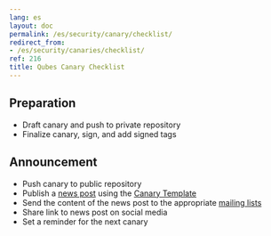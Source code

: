 ```yaml
---
lang: es
layout: doc
permalink: /es/security/canary/checklist/
redirect_from:
- /es/security/canaries/checklist/
ref: 216
title: Qubes Canary Checklist
---
```


## Preparation
<a id="preparation"></a>

* Draft canary and push to private repository
* Finalize canary, sign, and add signed tags

## Announcement
<a id="announcement"></a>

* Push canary to public repository
* Publish a [news post](/news/) using the [Canary
  Template](/es/security/canary/template/)
* Send the content of the news post to the appropriate [mailing
  lists](/es/support/)
* Share link to news post on social media
* Set a reminder for the next canary